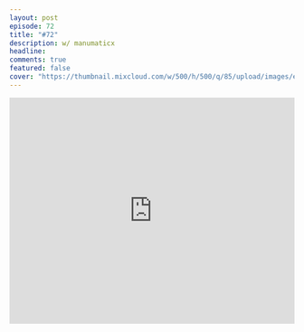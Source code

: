 ```yaml
---
layout: post
episode: 72
title: "#72"
description: w/ manumaticx
headline:
comments: true  
featured: false
cover: "https://thumbnail.mixcloud.com/w/500/h/500/q/85/upload/images/extaudio/60adac2e-7eb4-454c-a084-bdf8fe3f9c32.jpg"
---
```


<iframe width="100%" height="400" src="https://www.mixcloud.com/widget/iframe/?feed=https%3A%2F%2Fwww.mixcloud.com%2Fsoulhealingradio%2F72%2F&light=1" frameborder="0"></iframe>
